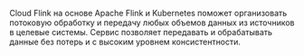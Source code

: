 Cloud Flink на основе Apache Flink и Kubernetes поможет организовать потоковую обработку и передачу любых объемов данных из источников в целевые системы. Сервис позволяет передавать и обрабатывать данные без потерь и с высоким уровнем консистентности.
